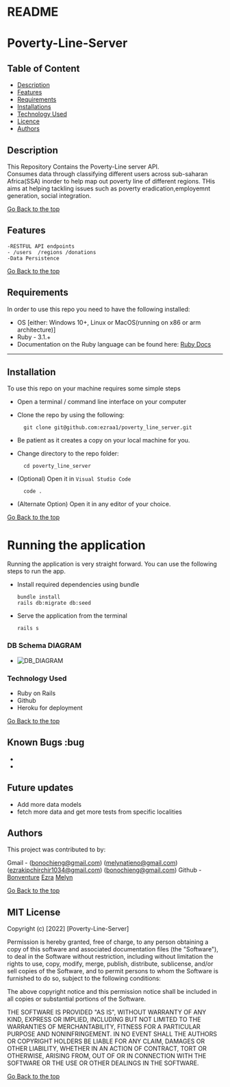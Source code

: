# README

# Poverty-Line-Server

 ## Table of Content
 - [Description](#description)
 - [Features](#features)
 - [Requirements](#Requirements)
 - [Installations](#installations)
 - [Technology  Used](#technology-Used)
 - [Licence](#licence)
 - [Authors](#Authors)
 ## Description
 
 <p>This Repository Contains the Poverty-Line server API.<br> Consumes data through classifying different users across sub-saharan Africa(SSA) inorder to help map out poverty line of different regions. THis aims at helping tackling issues such as poverty eradication,employemnt generation, social integration.
 </p>
 
[Go Back to the top](#Poverty-Line-Server)

## Features
    
    -RESTFUL API endpoints
    - /users  /regions /donations
    -Data Persistence

[Go Back to the top](#Poverty-Line-Server)
 ##  Requirements

 In order to use this repo you need to have the following installed:

- OS [either: Windows 10+, Linux or MacOS(running on x86 or arm architecture)]
- Ruby - 3.1.+
- Documentation on the Ruby language can be found here: [Ruby Docs](https://docs.ruby-lang.org/en/3.1/)
 ****
## Installation

To use this repo on your machine requires some simple steps
- Open a terminal / command line interface on your computer
- Clone the repo by using the following:

        git clone git@github.com:ezraa1/poverty_line_server.git

- Be patient as it creates a copy on your local machine for you.
- Change directory to the repo folder:

        cd poverty_line_server

- (Optional) Open it in ``Visual Studio Code``

        code .
- (Alternate Option) Open it in any editor of your choice.

 [Go Back to the top](#Poverty-Line-Server)

# Running the application

Running the application is very straight forward. You can use the following steps to run the app.

- Install required dependencies using bundle

      bundle install
      rails db:migrate db:seed

- Serve the application from the terminal

      rails s
 
### DB Schema DIAGRAM

- ![DB_DIAGRAM](https://dbdiagram.io/d/634fbcf2470941019593beee)

### Technology  Used

* Ruby on Rails
* Github 
* Heroku for deployment

[Go Back to the top](#Poverty-Line-Server)

## Known Bugs :bug
* 
* 

## Future updates
* Add more data models
* fetch more data and get more tests from specific localities


## Authors
This project was contributed to by:

Gmail - 
        (bonochieng@gmail.com)
        (melynatieno@gmail.com)
        (ezrakipchirchir1034@gmail.com)
        (bonochieng@gmail.com)
Github -
        [Bonventure](https://github.com/Bonveeee)
        [Ezra](https://github.com/ezraa1)
        [Melyn](https://github.com/MelynAtieno)

[Go Back to the top](#Poverty-Line-Server)

## MIT License

Copyright (c) [2022] [Poverty-Line-Server] 

Permission is hereby granted, free of charge, to any person obtaining a copy
of this software and associated documentation files (the "Software"), to deal
in the Software without restriction, including without limitation the rights
to use, copy, modify, merge, publish, distribute, sublicense, and/or sell
copies of the Software, and to permit persons to whom the Software is
furnished to do so, subject to the following conditions:

The above copyright notice and this permission notice shall be included in all
copies or substantial portions of the Software.

THE SOFTWARE IS PROVIDED "AS IS", WITHOUT WARRANTY OF ANY KIND, EXPRESS OR
IMPLIED, INCLUDING BUT NOT LIMITED TO THE WARRANTIES OF MERCHANTABILITY,
FITNESS FOR A PARTICULAR PURPOSE AND NONINFRINGEMENT. IN NO EVENT SHALL THE
AUTHORS OR COPYRIGHT HOLDERS BE LIABLE FOR ANY CLAIM, DAMAGES OR OTHER
LIABILITY, WHETHER IN AN ACTION OF CONTRACT, TORT OR OTHERWISE, ARISING FROM,
OUT OF OR IN CONNECTION WITH THE SOFTWARE OR THE USE OR OTHER DEALINGS IN THE
SOFTWARE.

[Go Back to the top](#Poverty-Line-Server)